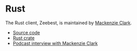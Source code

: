 # Rust

The Rust client, Zeebest, is maintained by [Mackenzie Clark](https://github.com/xmclark).

* [Source code](https://github.com/xmclark/zeebest)
* [Rust crate](https://docs.rs/zeebest/0.20.0/zeebest/)
* [Podcast interview with Mackenzie Clark](https://zeebe.buzzsprout.com/454051/1478953-zeebe-and-rust-interview-with-mackenzie-clark)
